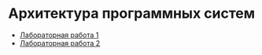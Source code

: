 # Архитектура программных систем

+ [Лабораторная работа 1](./Lab1.pdf)
+ [Лабораторная работа 2](./Lab2.pdf)